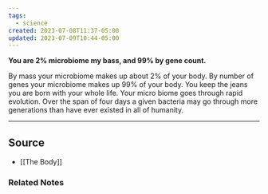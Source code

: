 ```yaml
---
tags:
  - science
created: 2023-07-08T11:37-05:00
updated: 2023-07-09T10:44-05:00
---
```

**You are 2% microbiome my bass, and 99% by gene count.**

By mass your microbiome makes up about 2% of your body. By number of genes your microbiome makes up 99% of your body. You keep the jeans you are born with your whole life. Your micro biome goes through rapid evolution. Over the span of four days a given bacteria may go through more generations than have ever existed in all of humanity.

---

## Source
- [[The Body]]

### Related Notes